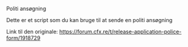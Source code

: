 Politi ansøgning

Dette er et script som du kan bruge til at sende en politi ansøgning

Link til den originale: https://forum.cfx.re/t/release-application-police-form/1918729

